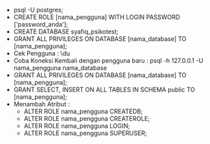 - psql -U postgres;
- CREATE ROLE [nama_pengguna] WITH LOGIN PASSWORD ['password_anda'];
- CREATE DATABASE syafiq_psikotest;
- GRANT ALL PRIVILEGES ON DATABASE [nama_database] TO [nama_pengguna];
- Cek Pengguna : \du
- Coba Koneksi Kembali dengan pengguna baru : psql -h 127.0.0.1 -U nama_pengguna nama_database
- GRANT ALL PRIVILEGES ON DATABASE [nama_database] TO [nama_pengguna];
- GRANT SELECT, INSERT ON ALL TABLES IN SCHEMA public TO [nama_pengguna];
- Menambah Atribut :
  - ALTER ROLE nama_pengguna CREATEDB;
  - ALTER ROLE nama_pengguna CREATEROLE;
  - ALTER ROLE nama_pengguna LOGIN;
  - ALTER ROLE nama_pengguna SUPERUSER;

